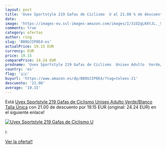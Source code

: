 ```yaml
---
layout: post
title: 'Uvex Sportstyle 219 Gafas de Ciclismo  U al 21.00 % de descuento'
date: 
image: 'https://images-eu.ssl-images-amazon.com/images/I/31O2gLK6tJL._SL200_.jpg'
comments: true
category: ofertas
author: ring
slug: 'B00UJIP0E4-es'
actualPrice: 19.15 EUR
currency: EUR
price: 19.15
comparePrice: 24.24 EUR
prodname: 'Uvex Sportstyle 219 Gafas de Ciclismo  Unisex Adulto  Verde/Blanco  Talla Única'
country: 'es'
flag: '🇪🇸'
buyurl: 'https://www.amazon.es/dp/B00UJIP0E4/?tag=tolees-21'
descuento: '21.00'
average: '19.15'
---
```


Está [Uvex Sportstyle 219 Gafas de Ciclismo  Unisex Adulto  Verde/Blanco  Talla Única](https://www.amazon.es/dp/B00UJIP0E4/?tag=tolees-21) con 21.00 de descuento por 19.15 EUR (original: 24.24 EUR) en el siguiente enlace!

[![Uvex Sportstyle 219 Gafas de Ciclismo  U](https://images-eu.ssl-images-amazon.com/images/I/31O2gLK6tJL._SL200_.jpg)](https://www.amazon.es/dp/B00UJIP0E4/?tag=tolees-21)

ℹ️:


[Ver la oferta!!](https://www.amazon.es/dp/B00UJIP0E4/?tag=tolees-21)
